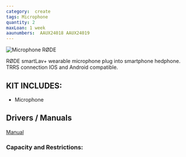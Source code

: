 ```yaml
---
category:  create
tags: Microphone
quantity: 2
maxLoan: 1 week
aaunumbers:  AAUX24018 AAUX24019
---
```

![Microphone RØDE](https://edge.rode.com/images/page/377/modules/1358/rode_SmartLav+_1080x1080.png)

RØDE smartLav+ wearable microphone plug into smartphone hedphone. TRRS connection  IOS and Android compatible.
## KIT INCLUDES:
-  Microphone

## Drivers / Manuals
[Manual](https://manuals.plus/rode/smartlav-plus-lavalier-microphone-manual)



### Capacity and Restrictions:
